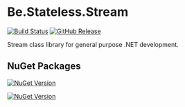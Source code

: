﻿# Be.Stateless.Stream

[![Build Status](https://dev.azure.com/icraftsoftware/be.stateless/_apis/build/status/Be.Stateless.Stream%20Manual%20Release?branchName=master)](https://dev.azure.com/icraftsoftware/be.stateless/_build/latest?definitionId=7&branchName=master)
[![GitHub Release](https://img.shields.io/github/v/release/icraftsoftware/Be.Stateless.Stream?label=Release&logo=github)](https://github.com/icraftsoftware/Be.Stateless.Stream/releases/latest)

Stream class library for general purpose .NET development.

## NuGet Packages

[![NuGet Version](https://img.shields.io/nuget/v/Be.Stateless.Stream.svg?label=Be.Stateless.Stream&style=flat&logo=nuget)](https://www.nuget.org/packages/Be.Stateless.Stream/)

[![NuGet Version](https://img.shields.io/nuget/v/Be.Stateless.Stream.Unit.svg?label=Be.Stateless.Stream.Unit&style=flat&logo=nuget)](https://www.nuget.org/packages/Be.Stateless.Stream.Unit/)
